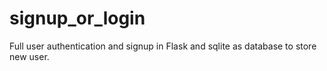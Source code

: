 # signup_or_login
Full user authentication and signup in Flask and sqlite as database to store new user.
